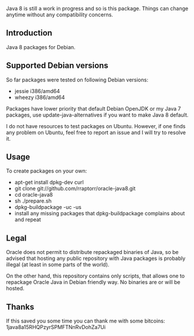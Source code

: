 Java 8 is still a work in progress and so is this package. Things can
change anytime without any compatibility concerns.

Introduction
------------

Java 8 packages for Debian.

Supported Debian versions
-------------------------

So far packages were tested on following Debian versions:

- jessie i386/amd64
- wheezy i386/amd64

Packages have lower priority that default Debian OpenJDK or my Java 7
packages, use update-java-alternatives if you want to make Java 8
default.

I do not have resources to test packages on Ubuntu. However, if one
finds any problem on Ubuntu, feel free to report an issue and I will
try to resolve it.

Usage
-----

To create packages on your own:

- apt-get install dpkg-dev curl
- git clone git://github.com/rraptorr/oracle-java8.git
- cd oracle-java8
- sh ./prepare.sh
- dpkg-buildpackage -uc -us
- install any missing packages that dpkg-buildpackage complains about
  and repeat

Legal
-----

Oracle does not permit to distribute repackaged binaries of Java, so
be advised that hosting any public repository with Java packages is
probably illegal (at least in some parts of the world).

On the other hand, this repository contains only scripts, that allows
one to repackage Oracle Java in Debian friendly way. No binaries are
or will be hosted.

Thanks
------

If this saved you some time you can thank me with some bitcoins:
1java8a15RHQPzyrSPMFTNnRvDohZa7Ui
